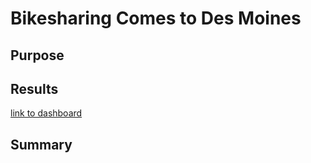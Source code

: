 # Bikesharing Comes to Des Moines

## Purpose

## Results

[link to dashboard](https://public.tableau.com/shared/YYN5X2972?:display_count=n&:origin=viz_share_link)

## Summary
